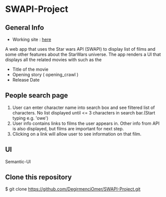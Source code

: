 # SWAPI-Project

## General Info

- Working site : [here](https://klippa-calculation-game.netlify.app/)

A web app that uses the Star wars API (SWAPI) to display list of films and some other features about the StarWars universe. The app renders a UI that displays all the related movies with such as the

- Title of the movie
- Opening story ( opening_crawl )
- Release Date 


## People search page

1. User can enter character name into search box and see filtered list of characters. No list displayed until <= 3 characters in search bar.(Start typing  e.g. 'owe')
2. User info contains links to films the user appears in. Other info from API is also displayed, but films are important for next step.
3. Clicking on a link will allow user to see information on that film.


## UI
 Semantic-UI
 
 ## Clone this repository

\$ git clone https://github.com/DegirmenciOmer/SWAPI-Project.git

